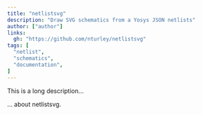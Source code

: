 ```yaml
---
title: "netlistsvg"
description: "Draw SVG schematics from a Yosys JSON netlists"
author: ["author"]
links:
  gh: "https://github.com/nturley/netlistsvg"
tags: [
  "netlist",
  "schematics",
  "documentation",
]
---
```


This is a long description...
<!--more-->
... about netlistsvg.
